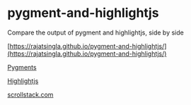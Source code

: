 # pygment-and-highlightjs
Compare the output of pygment and highlightjs, side by side




[https://rajatsingla.github.io/pygment-and-highlightjs/](https://rajatsingla.github.io/pygment-and-highlightjs/)



<a href="https://pygments.org/docs/" target="_blank">Pygments</a>


<a href="https://highlightjs.org/" target="_blank">Highlightjs</a>


<a href="https://scrollstack.com/" target="_blank">scrollstack.com</a>
